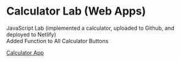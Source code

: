 # Calculator Lab (Web Apps)
JavaScript Lab (implemented a calculator, uploaded to Github, and deployed to Netlify) <br/>
Added Function to All Calculator Buttons <br/>

[Calculator App](Calculator-Web-App/index.html)
